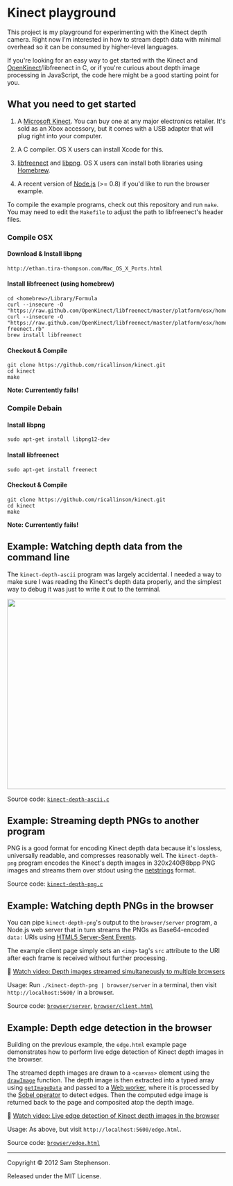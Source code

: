 # Kinect playground

This project is my playground for experimenting with the Kinect depth
camera. Right now I'm interested in how to stream depth data with
minimal overhead so it can be consumed by higher-level languages.

If you're looking for an easy way to get started with the Kinect and
[OpenKinect](http://openkinect.org/)/libfreenect in C, or if you're
curious about depth image processing in JavaScript, the code here
might be a good starting point for you.


## What you need to get started

1. A [Microsoft Kinect](http://www.xbox.com/KINECT). You can buy one
at any major electronics retailer. It's sold as an Xbox accessory, but
it comes with a USB adapter that will plug right into your computer.

2. A C compiler. OS X users can install Xcode for this.

3. [libfreenect](https://github.com/OpenKinect/libfreenect) and
[libpng](http://www.libpng.org/). OS X users can install both
libraries using [Homebrew](http://mxcl.github.com/homebrew/).

4. A recent version of [Node.js](http://nodejs.org/) (>= 0.8) if you'd
like to run the browser example.

To compile the example programs, check out this repository and run
`make`. You may need to edit the `Makefile` to adjust the path to
libfreenect's header files.

### Compile OSX

#### Download & Install libpng

    http://ethan.tira-thompson.com/Mac_OS_X_Ports.html

#### Install libfreenect (using homebrew)

    cd <homebrew>/Library/Formula
    curl --insecure -O "https://raw.github.com/OpenKinect/libfreenect/master/platform/osx/homebrew/libfreenect.rb"
    curl --insecure -O "https://raw.github.com/OpenKinect/libfreenect/master/platform/osx/homebrew/libusb-freenect.rb"
    brew install libfreenect

#### Checkout & Compile

    git clone https://github.com/ricallinson/kinect.git
    cd kinect
    make

__Note: Currentently fails!__

### Compile Debain

#### Install libpng

    sudo apt-get install libpng12-dev

#### Install libfreenect

    sudo apt-get install freenect

#### Checkout & Compile

    git clone https://github.com/ricallinson/kinect.git
    cd kinect
    make

__Note: Currentently fails!__

## Example: Watching depth data from the command line

The `kinect-depth-ascii` program was largely accidental. I needed a
way to make sure I was reading the Kinect's depth data properly, and
the simplest way to debug it was just to write it out to the
terminal.

<img src="http://i.sstephenson.us/ascii_kinect.gif" width="570" height="438">

Source code:
[`kinect-depth-ascii.c`](https://github.com/sstephenson/kinect/blob/master/kinect-depth-ascii.c)


## Example: Streaming depth PNGs to another program

PNG is a good format for encoding Kinect depth data because it's
lossless, universally readable, and compresses reasonably well. The
`kinect-depth-png` program encodes the Kinect's depth images in
320x240@8bpp PNG images and streams them over stdout using the
[netstrings](http://cr.yp.to/proto/netstrings.txt) format.

Source code:
[`kinect-depth-png.c`](https://github.com/sstephenson/kinect/blob/master/kinect-depth-png.c)


## Example: Watching depth PNGs in the browser

You can pipe `kinect-depth-png`'s output to the `browser/server`
program, a Node.js web server that in turn streams the PNGs as
Base64-encoded `data:` URIs using  [HTML5 Server-Sent
Events](http://www.w3.org/TR/eventsource/).

The example client page simply sets an `<img>` tag's `src` attribute
to the URI after each frame is received without further processing.

:movie_camera: [Watch video: Depth images streamed simultaneously to
multiple browsers](http://f.cl.ly/items/1z1R100K1O3R2I1I3F43/kinect%20png%20stream.mov)

Usage: Run `./kinect-depth-png | browser/server` in a terminal, then
visit `http://localhost:5600/` in a browser.

Source code:
[`browser/server`](https://github.com/sstephenson/kinect/blob/master/browser/server),
[`browser/client.html`](https://github.com/sstephenson/kinect/blob/master/browser/client.html)


## Example: Depth edge detection in the browser

Building on the previous example, the `edge.html` example page
demonstrates how to perform live edge detection of Kinect depth images
in the browser.

The streamed depth images are drawn to a `<canvas>` element using the
[`drawImage`](http://www.whatwg.org/specs/web-apps/current-work/multipage/the-canvas-element.html#dom-context-2d-drawimage)
function. The depth image is then extracted into a typed array using
[`getImageData`](http://www.whatwg.org/specs/web-apps/current-work/multipage/the-canvas-element.html#dom-context-2d-getimagedata)
and passed to a [Web
worker](http://www.whatwg.org/specs/web-apps/current-work/multipage/workers.html),
where it is processed by the [Sobel
operator](http://en.wikipedia.org/wiki/Sobel_operator) to detect
edges. Then the computed edge image is returned back to the page and
composited atop the depth image.

:movie_camera: [Watch video: Live edge detection of Kinect depth
images in the browser](http://f.cl.ly/items/3N21382j1Z1u2K2U3V1x/kinect%20edge%20detection.mov)

Usage: As above, but visit `http://localhost:5600/edge.html`.

Source code:
[`browser/edge.html`](https://github.com/sstephenson/kinect/blob/master/browser/edge.html)


-----

Copyright &copy; 2012 Sam Stephenson.

Released under the MIT License.

